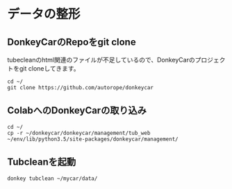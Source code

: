 # データの整形

## DonkeyCarのRepoをgit clone

tubecleanのhtml関連のファイルが不足しているので、DonkeyCarのプロジェクトをgit cloneしてきます。

```
cd ~/
git clone https://github.com/autorope/donkeycar
```

## ColabへのDonkeyCarの取り込み

```
cd ~/
cp -r ~/donkeycar/donkeycar/management/tub_web ~/env/lib/python3.5/site-packages/donkeycar/management/
```

## Tubcleanを起動

```
donkey tubclean ~/mycar/data/
```
